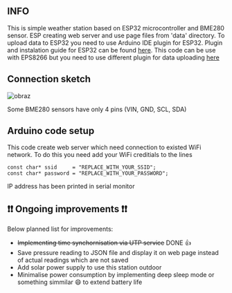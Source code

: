 <h2>INFO</h2>
This is simple weather station based on ESP32 microcontroller and BME280 sensor. ESP creating web server and use page files from 'data' directory. To upload data to ESP32 you need to use Arduino IDE plugin for ESP32.
Plugin and instalation guide for ESP32 can be found <a href="https://github.com/me-no-dev/arduino-esp32fs-plugin">here</a>.
This code can be use with EPS8266 but you need to use different plugin for data uploading <a href="https://github.com/esp8266/arduino-esp8266fs-plugin">here</a>

<h2>Connection sketch</h2>

![obraz](https://user-images.githubusercontent.com/34139904/161020212-db7cf6ac-1565-4fa2-a167-6ac345bfd987.png)


Some BME280 sensors have only 4 pins (VIN, GND, SCL, SDA)

<h2>Arduino code setup</h2>

This code create web server which need connection to existed WiFi network. To do this you need add your WiFi creditials to the lines

```
const char* ssid     = "REPLACE_WITH_YOUR_SSID";
const char* password = "REPLACE_WITH_YOUR_PASSWORD";
```
IP address has been printed in serial monitor

<h2>❗❗ Ongoing improvements ❗❗</h2>

Below planned list for improvements:

<ul>
  <li><strike>Implementing time synchornisation via UTP service</strike> DONE 👍</li>
  <li>Save pressure reading to JSON file and display it on web page instead of actual readings which are not saved</li>
  <li>Add solar power supply to use this station outdoor</li>
  <li>Minimalise power consumption by implementing deep sleep mode or something simmilar 😄 to extend battery life</li>
</ul>
